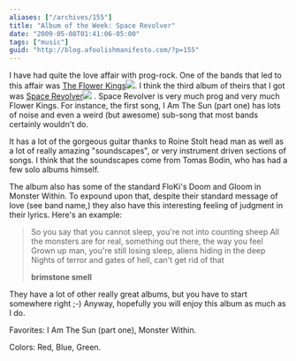 ```yaml
---
aliases: ["/archives/155"]
title: "Album of the Week: Space Revolver"
date: "2009-05-08T01:41:06-05:00"
tags: ["music"]
guid: "http://blog.afoolishmanifesto.com/?p=155"
---
```

I have had quite the love affair with prog-rock. One of the bands that led to this affair was [The Flower Kings](http://www.amazon.com/gp/redirect.html?ie=UTF8&location=http%3A%2F%2Fwww.amazon.com%2Fgp%2Fentity%2FThe-Flower-Kings%2FB000APH788%3Fie%3DUTF8%26ref%255F%3Dntt%255Fmus%255Fgen%255Fpel&tag=afooman-20&linkCode=ur2&camp=1789&creative=390957)![](https://www.assoc-amazon.com/e/ir?t=afooman-20&l=ur2&o=1). I think the third album of theirs that I got was [Space Revolver](http://www.amazon.com/gp/product/B00004TXWQ?ie=UTF8&tag=afooman-20&linkCode=as2&camp=1789&creative=390957&creativeASIN=B00004TXWQ)![](http://www.assoc-amazon.com/e/ir?t=afooman-20&l=as2&o=1&a=B00004TXWQ) . Space Revolver is very much prog and very much Flower Kings. For instance, the first song, I Am The Sun (part one) has lots of noise and even a weird (but awesome) sub-song that most bands certainly wouldn't do.

It has a lot of the gorgeous guitar thanks to Roine Stolt head man as well as a lot of really amazing "soundscapes", or very instrument driven sections of songs. I think that the soundscapes come from Tomas Bodin, who has had a few solo albums himself.

The album also has some of the standard FloKi's Doom and Gloom in Monster Within. To expound upon that, despite their standard message of love (see band name,) they also have this interesting feeling of judgment in their lyrics. Here's an example:

> So you say that you cannot sleep, you're not into counting sheep All the monsters are for real, something out there, the way you feel Grown up man, you're still losing sleep, aliens hiding in the deep Nights of terror and gates of hell, can't get rid of that
>
> **brimstone smell**

They have a lot of other really great albums, but you have to start somewhere right ;-) Anyway, hopefully you will enjoy this album as much as I do.

Favorites: I Am The Sun (part one), Monster Within.

Colors: Red, Blue, Green.
